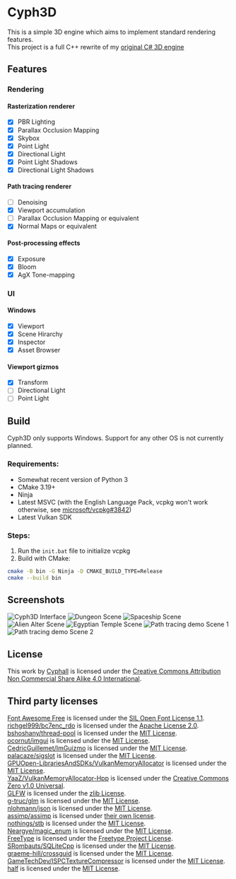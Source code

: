 # Cyph3D

This is a simple 3D engine which aims to implement standard rendering features.<br/>
This project is a full C++ rewrite of my [original C# 3D engine](https://github.com/Cyphall/Cyph3D-legacy)

## Features

### Rendering

#### Rasterization renderer

- [x] PBR Lighting
- [x] Parallax Occlusion Mapping
- [x] Skybox
- [x] Point Light
- [x] Directional Light
- [x] Point Light Shadows
- [x] Directional Light Shadows

#### Path tracing renderer

- [ ] Denoising
- [x] Viewport accumulation
- [ ] Parallax Occlusion Mapping or equivalent
- [x] Normal Maps or equivalent

#### Post-processing effects
- [x] Exposure
- [x] Bloom
- [x] AgX Tone-mapping

### UI

#### Windows
- [x] Viewport
- [x] Scene Hirarchy
- [x] Inspector
- [x] Asset Browser

#### Viewport gizmos
- [x] Transform
- [ ] Directional Light
- [ ] Point Light

## Build

Cyph3D only supports Windows. Support for any other OS is not currently planned.

### Requirements:

- Somewhat recent version of Python 3
- CMake 3.19+
- Ninja
- Latest MSVC (with the English Language Pack, vcpkg won't work otherwise, see [microsoft/vcpkg#3842](https://github.com/microsoft/vcpkg/issues/3842))
- Latest Vulkan SDK

### Steps:

1. Run the `init.bat` file to initialize vcpkg
2. Build with CMake:

```bash
cmake -B bin -G Ninja -D CMAKE_BUILD_TYPE=Release
cmake --build bin
```

## Screenshots

![](screenshots/01.jpg?raw=true "Cyph3D Interface")
![](screenshots/02.jpg?raw=true "Dungeon Scene")
![](screenshots/03.jpg?raw=true "Spaceship Scene")
![](screenshots/04.jpg?raw=true "Alien Alter Scene")
![](screenshots/05.jpg?raw=true "Egyptian Temple Scene")
![](screenshots/06.jpg?raw=true "Path tracing demo Scene 1")
![](screenshots/07.jpg?raw=true "Path tracing demo Scene 2")

## License

This work by [Cyphall](https://github.com/Cyphall) is licensed under the [Creative Commons Attribution Non Commercial Share Alike 4.0 International](https://spdx.org/licenses/CC-BY-NC-SA-4.0.html).

## Third party licenses

[Font Awesome Free](https://fontawesome.com/license/free) is licensed under the [SIL Open Font License 1.1](https://spdx.org/licenses/OFL-1.1.html).<br/>
[richgel999/bc7enc_rdo](https://github.com/richgel999/bc7enc_rdo) is licensed under the [Apache License 2.0](https://spdx.org/licenses/Apache-2.0.html).<br/>
[bshoshany/thread-pool](https://github.com/bshoshany/thread-pool) is licensed under the [MIT License](https://spdx.org/licenses/MIT.html).<br/>
[ocornut/imgui](https://github.com/ocornut/imgui) is licensed under the [MIT License](https://spdx.org/licenses/MIT.html).<br/>
[CedricGuillemet/ImGuizmo](https://github.com/CedricGuillemet/ImGuizmo) is licensed under the [MIT License](https://spdx.org/licenses/MIT.html).<br/>
[palacaze/sigslot](https://github.com/palacaze/sigslot) is licensed under the [MIT License](https://spdx.org/licenses/MIT.html).<br/>
[GPUOpen-LibrariesAndSDKs/VulkanMemoryAllocator](https://github.com/GPUOpen-LibrariesAndSDKs/VulkanMemoryAllocator) is licensed under the [MIT License](https://spdx.org/licenses/MIT.html).<br/>
[YaaZ/VulkanMemoryAllocator-Hpp](https://github.com/YaaZ/VulkanMemoryAllocator-Hpp) is licensed under the [Creative Commons Zero v1.0 Universal](https://spdx.org/licenses/CC0-1.0.html).<br/>
[GLFW](https://www.glfw.org/) is licensed under the [zlib License](https://spdx.org/licenses/Zlib.html).<br/>
[g-truc/glm](https://github.com/g-truc/glm) is licensed under the [MIT License](https://spdx.org/licenses/MIT.html).<br/>
[nlohmann/json](https://github.com/nlohmann/json) is licensed under the [MIT License](https://spdx.org/licenses/MIT.html).<br/>
[assimp/assimp](https://github.com/assimp/assimp) is licensed under [their own license](https://github.com/assimp/assimp/blob/master/LICENSE).<br/>
[nothings/stb](https://github.com/nothings/stb) is licensed under the [MIT License](https://spdx.org/licenses/MIT.html).<br/>
[Neargye/magic_enum](https://github.com/Neargye/magic_enum) is licensed under the [MIT License](https://spdx.org/licenses/MIT.html).<br/>
[FreeType](https://freetype.org) is licensed under the [Freetype Project License](https://spdx.org/licenses/FTL.html).<br/>
[SRombauts/SQLiteCpp](https://github.com/SRombauts/SQLiteCpp) is licensed under the [MIT License](https://spdx.org/licenses/MIT.html).<br/>
[graeme-hill/crossguid](https://github.com/graeme-hill/crossguid) is licensed under the [MIT License](https://spdx.org/licenses/MIT.html).<br/>
[GameTechDev/ISPCTextureCompressor](https://github.com/GameTechDev/ISPCTextureCompressor) is licensed under the [MIT License](https://spdx.org/licenses/MIT.html).<br/>
[half](https://half.sourceforge.net/) is licensed under the [MIT License](https://spdx.org/licenses/MIT.html).
